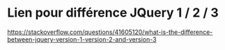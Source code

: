 # Lien pour différence JQuery 1 / 2 / 3
https://stackoverflow.com/questions/41605120/what-is-the-difference-between-jquery-version-1-version-2-and-version-3